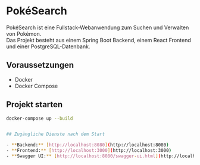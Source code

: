 # PokéSearch

PokéSearch ist eine Fullstack-Webanwendung zum Suchen und Verwalten von Pokémon.  
Das Projekt besteht aus einem Spring Boot Backend, einem React Frontend und einer PostgreSQL-Datenbank.

## Voraussetzungen

- Docker  
- Docker Compose

## Projekt starten

```bash
docker-compose up --build


## Zugängliche Dienste nach dem Start

- **Backend:** [http://localhost:8080](http://localhost:8080)  
- **Frontend:** [http://localhost:3000](http://localhost:3000)  
- **Swagger UI:** [http://localhost:8080/swagger-ui.html](http://localhost:8080/swagger-ui.html)

